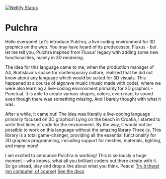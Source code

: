 [![Netlify Status](https://api.netlify.com/api/v1/badges/c69cab50-feb9-42a2-ad5b-701eed639d5a/deploy-status)](https://app.netlify.com/sites/pulchra/deploys)
# Pulchra
Hello everyone! 
Let's introduce Pulchra, a live coding environment for 3D graphics on the web. You may have heard of its predecessor, Fluxus - but let me tell you, Pulchra inspired from Fluxus' legacy with adding some new functionalities, mainly in 3D rendering.

The idea for this language came to me, when the production manager of A4, Bratislava's space for contemporary culture, realized that he did not know about any language which would be suited for 3D visuals.
This happened at a course of algorave music (music made with code), where we were also learning a live-coding environment primarily for 2D graphics - Punctual. It is able to create various shapes, colors, even react to sound - even though there was something missing. And I barely thought with what it was.

After a while, it came out! The idea was literally a live-coding language primarily focused on 3D graphics! Lying on the beach in Croatia, I started to write first lines of code for the environment. By the way, it would not be possible to work on this language without the amazing library Three-js. This library is a total game-changer, providing all the essential functionality for 3D graphics programming, including support for meshes, materials, lighting, and many more!

I am excited to announce Pulchra is working! This is seriously a huge moment - who knows, what all you brilliant coders out there create with it. So go ahead, play and drop a line about what you think. Peace!
[Try it there! (on computer, of course)](https://pulchra.netlify.app)
[See the docs](docs.md)
